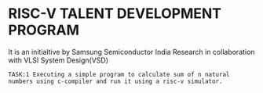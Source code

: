 # RISC-V TALENT DEVELOPMENT PROGRAM
It is an initialtive by Samsung Semiconductor India Research in collaboration with VLSI System Design(VSD)
```
TASK:1 Executing a simple program to calculate sum of n natural numbers using c-compiler and run it using a risc-v simulator.
```
